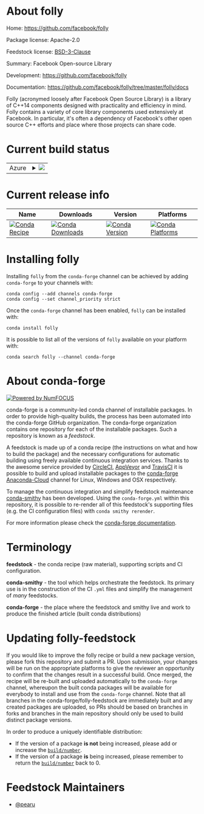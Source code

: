 About folly
===========

Home: https://github.com/facebook/folly

Package license: Apache-2.0

Feedstock license: [BSD-3-Clause](https://github.com/conda-forge/folly-feedstock/blob/master/LICENSE.txt)

Summary: Facebook Open-source Library

Development: https://github.com/facebook/folly

Documentation: https://github.com/facebook/folly/tree/master/folly/docs

Folly (acronymed loosely after Facebook Open Source Library) is a
library of C++14 components designed with practicality and
efficiency in mind. Folly contains a variety of core library
components used extensively at Facebook. In particular, it's often
a dependency of Facebook's other open source C++ efforts and place
where those projects can share code.


Current build status
====================


<table>
    
  <tr>
    <td>Azure</td>
    <td>
      <details>
        <summary>
          <a href="https://dev.azure.com/conda-forge/feedstock-builds/_build/latest?definitionId=13658&branchName=master">
            <img src="https://dev.azure.com/conda-forge/feedstock-builds/_apis/build/status/folly-feedstock?branchName=master">
          </a>
        </summary>
        <table>
          <thead><tr><th>Variant</th><th>Status</th></tr></thead>
          <tbody><tr>
              <td>linux_64_folly_build_extNoneopenssl1.1.1</td>
              <td>
                <a href="https://dev.azure.com/conda-forge/feedstock-builds/_build/latest?definitionId=13658&branchName=master">
                  <img src="https://dev.azure.com/conda-forge/feedstock-builds/_apis/build/status/folly-feedstock?branchName=master&jobName=linux&configuration=linux_64_folly_build_extNoneopenssl1.1.1" alt="variant">
                </a>
              </td>
            </tr><tr>
              <td>linux_64_folly_build_extNoneopenssl3</td>
              <td>
                <a href="https://dev.azure.com/conda-forge/feedstock-builds/_build/latest?definitionId=13658&branchName=master">
                  <img src="https://dev.azure.com/conda-forge/feedstock-builds/_apis/build/status/folly-feedstock?branchName=master&jobName=linux&configuration=linux_64_folly_build_extNoneopenssl3" alt="variant">
                </a>
              </td>
            </tr><tr>
              <td>linux_64_folly_build_extjemallocopenssl1.1.1</td>
              <td>
                <a href="https://dev.azure.com/conda-forge/feedstock-builds/_build/latest?definitionId=13658&branchName=master">
                  <img src="https://dev.azure.com/conda-forge/feedstock-builds/_apis/build/status/folly-feedstock?branchName=master&jobName=linux&configuration=linux_64_folly_build_extjemallocopenssl1.1.1" alt="variant">
                </a>
              </td>
            </tr><tr>
              <td>linux_64_folly_build_extjemallocopenssl3</td>
              <td>
                <a href="https://dev.azure.com/conda-forge/feedstock-builds/_build/latest?definitionId=13658&branchName=master">
                  <img src="https://dev.azure.com/conda-forge/feedstock-builds/_apis/build/status/folly-feedstock?branchName=master&jobName=linux&configuration=linux_64_folly_build_extjemallocopenssl3" alt="variant">
                </a>
              </td>
            </tr>
          </tbody>
        </table>
      </details>
    </td>
  </tr>
</table>

Current release info
====================

| Name | Downloads | Version | Platforms |
| --- | --- | --- | --- |
| [![Conda Recipe](https://img.shields.io/badge/recipe-folly-green.svg)](https://anaconda.org/conda-forge/folly) | [![Conda Downloads](https://img.shields.io/conda/dn/conda-forge/folly.svg)](https://anaconda.org/conda-forge/folly) | [![Conda Version](https://img.shields.io/conda/vn/conda-forge/folly.svg)](https://anaconda.org/conda-forge/folly) | [![Conda Platforms](https://img.shields.io/conda/pn/conda-forge/folly.svg)](https://anaconda.org/conda-forge/folly) |

Installing folly
================

Installing `folly` from the `conda-forge` channel can be achieved by adding `conda-forge` to your channels with:

```
conda config --add channels conda-forge
conda config --set channel_priority strict
```

Once the `conda-forge` channel has been enabled, `folly` can be installed with:

```
conda install folly
```

It is possible to list all of the versions of `folly` available on your platform with:

```
conda search folly --channel conda-forge
```


About conda-forge
=================

[![Powered by NumFOCUS](https://img.shields.io/badge/powered%20by-NumFOCUS-orange.svg?style=flat&colorA=E1523D&colorB=007D8A)](http://numfocus.org)

conda-forge is a community-led conda channel of installable packages.
In order to provide high-quality builds, the process has been automated into the
conda-forge GitHub organization. The conda-forge organization contains one repository
for each of the installable packages. Such a repository is known as a *feedstock*.

A feedstock is made up of a conda recipe (the instructions on what and how to build
the package) and the necessary configurations for automatic building using freely
available continuous integration services. Thanks to the awesome service provided by
[CircleCI](https://circleci.com/), [AppVeyor](https://www.appveyor.com/)
and [TravisCI](https://travis-ci.com/) it is possible to build and upload installable
packages to the [conda-forge](https://anaconda.org/conda-forge)
[Anaconda-Cloud](https://anaconda.org/) channel for Linux, Windows and OSX respectively.

To manage the continuous integration and simplify feedstock maintenance
[conda-smithy](https://github.com/conda-forge/conda-smithy) has been developed.
Using the ``conda-forge.yml`` within this repository, it is possible to re-render all of
this feedstock's supporting files (e.g. the CI configuration files) with ``conda smithy rerender``.

For more information please check the [conda-forge documentation](https://conda-forge.org/docs/).

Terminology
===========

**feedstock** - the conda recipe (raw material), supporting scripts and CI configuration.

**conda-smithy** - the tool which helps orchestrate the feedstock.
                   Its primary use is in the construction of the CI ``.yml`` files
                   and simplify the management of *many* feedstocks.

**conda-forge** - the place where the feedstock and smithy live and work to
                  produce the finished article (built conda distributions)


Updating folly-feedstock
========================

If you would like to improve the folly recipe or build a new
package version, please fork this repository and submit a PR. Upon submission,
your changes will be run on the appropriate platforms to give the reviewer an
opportunity to confirm that the changes result in a successful build. Once
merged, the recipe will be re-built and uploaded automatically to the
`conda-forge` channel, whereupon the built conda packages will be available for
everybody to install and use from the `conda-forge` channel.
Note that all branches in the conda-forge/folly-feedstock are
immediately built and any created packages are uploaded, so PRs should be based
on branches in forks and branches in the main repository should only be used to
build distinct package versions.

In order to produce a uniquely identifiable distribution:
 * If the version of a package **is not** being increased, please add or increase
   the [``build/number``](https://docs.conda.io/projects/conda-build/en/latest/resources/define-metadata.html#build-number-and-string).
 * If the version of a package **is** being increased, please remember to return
   the [``build/number``](https://docs.conda.io/projects/conda-build/en/latest/resources/define-metadata.html#build-number-and-string)
   back to 0.

Feedstock Maintainers
=====================

* [@pearu](https://github.com/pearu/)

